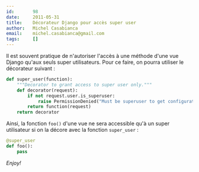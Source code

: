 ```yaml
---
id:       98
date:     2011-05-31
title:    Décorateur Django pour accès super user
author:   Michel Casabianca
email:    michel.casabianca@gmail.com
tags:     []
---
```


Il est souvent pratique de n'autoriser l'accès à une méthode d'une vue Django qu'aux seuls super utilisateurs. Pour ce faire, on pourra utiliser le décorateur suivant :

```python
def super_user(function):
    """Decorator to grant access to super user only."""
    def decorator(request):
        if not request.user.is_superuser:
            raise PermissionDenied("Must be superuser to get configuration")
        return function(request)
    return decorator
```

Ainsi, la fonction `foo()` d'une vue ne sera accessible qu'à un super utilisateur si on la décore avec la fonction `super_user` :

```python
@super_user
def foo():
    pass
```

*Enjoy!*
